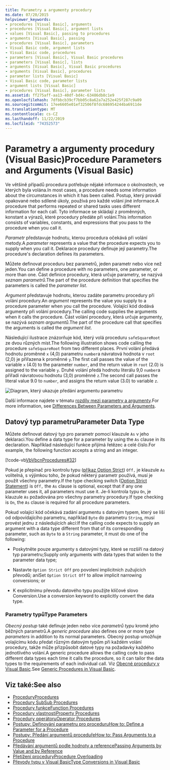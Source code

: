 ```yaml
---
title: Parametry a argumenty procedury
ms.date: 07/20/2015
helpviewer_keywords:
- procedures [Visual Basic], arguments
- procedures [Visual Basic], argument lists
- values [Visual Basic], passing to procedures
- arguments [Visual Basic], passing
- procedures [Visual Basic], parameters
- Visual Basic code, argument lists
- Visual Basic code, procedures
- parameters [Visual Basic], Visual Basic procedures
- parameters [Visual Basic], lists
- arguments [Visual Basic], Visual Basic procedures
- arguments [Visual Basic], procedures
- parameter lists [Visual Basic]
- Visual Basic code, parameter lists
- argument lists [Visual Basic]
- procedures [Visual Basic], parameter lists
ms.assetid: ff275aff-aa13-40df-bd4c-63486db8c1e9
ms.openlocfilehash: 7dfbbcb39cf7bb05c8a62a7a252e425f287c9a09
ms.sourcegitcommit: 17ee6605e01ef32506f8fdc686954244ba6911de
ms.translationtype: MT
ms.contentlocale: cs-CZ
ms.lasthandoff: 11/22/2019
ms.locfileid: "74352573"
---
```

# <a name="procedure-parameters-and-arguments-visual-basic"></a><span data-ttu-id="0f1d2-102">Parametry a argumenty procedury (Visual Basic)</span><span class="sxs-lookup"><span data-stu-id="0f1d2-102">Procedure Parameters and Arguments (Visual Basic)</span></span>
<span data-ttu-id="0f1d2-103">Ve většině případů procedura potřebuje nějaké informace o okolnostech, ve kterých byla volána.</span><span class="sxs-lookup"><span data-stu-id="0f1d2-103">In most cases, a procedure needs some information about the circumstances in which it has been called.</span></span> <span data-ttu-id="0f1d2-104">Postup, který provádí opakované nebo sdílené úkoly, používá pro každé volání jiné informace.</span><span class="sxs-lookup"><span data-stu-id="0f1d2-104">A procedure that performs repeated or shared tasks uses different information for each call.</span></span> <span data-ttu-id="0f1d2-105">Tyto informace se skládají z proměnných, konstant a výrazů, které procedury předáte při volání.</span><span class="sxs-lookup"><span data-stu-id="0f1d2-105">This information consists of variables, constants, and expressions that you pass to the procedure when you call it.</span></span>  
  
 <span data-ttu-id="0f1d2-106">*Parametr* představuje hodnotu, kterou procedura očekává při volání metody.</span><span class="sxs-lookup"><span data-stu-id="0f1d2-106">A *parameter* represents a value that the procedure expects you to supply when you call it.</span></span> <span data-ttu-id="0f1d2-107">Deklarace procedury definuje její parametry.</span><span class="sxs-lookup"><span data-stu-id="0f1d2-107">The procedure's declaration defines its parameters.</span></span>  
  
 <span data-ttu-id="0f1d2-108">Můžete definovat proceduru bez parametrů, jeden parametr nebo více než jeden.</span><span class="sxs-lookup"><span data-stu-id="0f1d2-108">You can define a procedure with no parameters, one parameter, or more than one.</span></span> <span data-ttu-id="0f1d2-109">Část definice procedury, která určuje parametry, se nazývá *seznam parametrů*.</span><span class="sxs-lookup"><span data-stu-id="0f1d2-109">The part of the procedure definition that specifies the parameters is called the *parameter list*.</span></span>  
  
 <span data-ttu-id="0f1d2-110">*Argument* představuje hodnotu, kterou zadáte parametru procedury při volání procedury.</span><span class="sxs-lookup"><span data-stu-id="0f1d2-110">An *argument* represents the value you supply to a procedure parameter when you call the procedure.</span></span> <span data-ttu-id="0f1d2-111">Volající kód dodává argumenty při volání procedury.</span><span class="sxs-lookup"><span data-stu-id="0f1d2-111">The calling code supplies the arguments when it calls the procedure.</span></span> <span data-ttu-id="0f1d2-112">Část volání procedury, která určuje argumenty, se nazývá *seznam argumentů*.</span><span class="sxs-lookup"><span data-stu-id="0f1d2-112">The part of the procedure call that specifies the arguments is called the *argument list*.</span></span>  
  
 <span data-ttu-id="0f1d2-113">Následující ilustrace znázorňuje kód, který volá proceduru `safeSquareRoot` ze dvou různých míst.</span><span class="sxs-lookup"><span data-stu-id="0f1d2-113">The following illustration shows code calling the procedure `safeSquareRoot` from two different places.</span></span> <span data-ttu-id="0f1d2-114">První volání předává hodnotu proměnné `x` (4,0) parametru `number`a návratová hodnota v `root` (2,0) je přiřazena k proměnné `y`.</span><span class="sxs-lookup"><span data-stu-id="0f1d2-114">The first call passes the value of the variable `x` (4.0) to the parameter `number`, and the return value in `root` (2.0) is assigned to the variable `y`.</span></span> <span data-ttu-id="0f1d2-115">Druhé volání předá hodnotu literálu 9,0 `number`a přiřadí návratovou hodnotu (3,0) proměnné `z`.</span><span class="sxs-lookup"><span data-stu-id="0f1d2-115">The second call passes the literal value 9.0 to `number`, and assigns the return value (3.0) to variable `z`.</span></span>  
  
 ![Diagram, který ukazuje předání argumentu parametru](./media/procedure-parameters-and-arguments/pass-argument-parameter.gif)  
  
 <span data-ttu-id="0f1d2-117">Další informace najdete v tématu [rozdíly mezi parametry a argumenty](./differences-between-parameters-and-arguments.md).</span><span class="sxs-lookup"><span data-stu-id="0f1d2-117">For more information, see [Differences Between Parameters and Arguments](./differences-between-parameters-and-arguments.md).</span></span>  
  
## <a name="parameter-data-type"></a><span data-ttu-id="0f1d2-118">Datový typ parametru</span><span class="sxs-lookup"><span data-stu-id="0f1d2-118">Parameter Data Type</span></span>  
 <span data-ttu-id="0f1d2-119">Můžete definovat datový typ pro parametr pomocí klauzule `As` v jeho deklaraci.</span><span class="sxs-lookup"><span data-stu-id="0f1d2-119">You define a data type for a parameter by using the `As` clause in its declaration.</span></span> <span data-ttu-id="0f1d2-120">Například následující funkce přijímá řetězec a celé číslo.</span><span class="sxs-lookup"><span data-stu-id="0f1d2-120">For example, the following function accepts a string and an integer.</span></span>  
  
 [!code-vb[VbVbcnProcedures#32](~/samples/snippets/visualbasic/VS_Snippets_VBCSharp/VbVbcnProcedures/VB/Class1.vb#32)]  
  
 <span data-ttu-id="0f1d2-121">Pokud je přepínač pro kontrolu typu ([příkaz Option Strict](../../../../visual-basic/language-reference/statements/option-strict-statement.md)) `Off,` je klauzule `As` volitelná, s výjimkou toho, že pokud některý parametr používá, musí je použít všechny parametry.</span><span class="sxs-lookup"><span data-stu-id="0f1d2-121">If the type checking switch ([Option Strict Statement](../../../../visual-basic/language-reference/statements/option-strict-statement.md)) is `Off,` the `As` clause is optional, except that if any one parameter uses it, all parameters must use it.</span></span> <span data-ttu-id="0f1d2-122">Je-li kontrola typu `On`, je klauzule `As` požadována pro všechny parametry procedury.</span><span class="sxs-lookup"><span data-stu-id="0f1d2-122">If type checking is `On`, the `As` clause is required for all procedure parameters.</span></span>  
  
 <span data-ttu-id="0f1d2-123">Pokud volající kód očekává zadání argumentu s datovým typem, který se liší od odpovídajícího parametru, například `Byte` do parametru `String`, musí provést jednu z následujících akcí:</span><span class="sxs-lookup"><span data-stu-id="0f1d2-123">If the calling code expects to supply an argument with a data type different from that of its corresponding parameter, such as `Byte` to a `String` parameter, it must do one of the following:</span></span>  
  
- <span data-ttu-id="0f1d2-124">Poskytněte pouze argumenty s datovými typy, které se rozšíří na datový typ parametru;</span><span class="sxs-lookup"><span data-stu-id="0f1d2-124">Supply only arguments with data types that widen to the parameter data type;</span></span>  
  
- <span data-ttu-id="0f1d2-125">Nastavte `Option Strict Off` pro povolení implicitních zužujících převodů; ani</span><span class="sxs-lookup"><span data-stu-id="0f1d2-125">Set `Option Strict Off` to allow implicit narrowing conversions; or</span></span>  
  
- <span data-ttu-id="0f1d2-126">K explicitnímu převodu datového typu použijte klíčové slovo Conversion.</span><span class="sxs-lookup"><span data-stu-id="0f1d2-126">Use a conversion keyword to explicitly convert the data type.</span></span>  
  
### <a name="type-parameters"></a><span data-ttu-id="0f1d2-127">Parametry typů</span><span class="sxs-lookup"><span data-stu-id="0f1d2-127">Type Parameters</span></span>  
 <span data-ttu-id="0f1d2-128">*Obecný postup* také definuje jeden nebo více *parametrů typu* kromě jeho běžných parametrů.</span><span class="sxs-lookup"><span data-stu-id="0f1d2-128">A *generic procedure* also defines one or more *type parameters* in addition to its normal parameters.</span></span> <span data-ttu-id="0f1d2-129">Obecný postup umožňuje volajícímu kódu předat různým datovým typům při každém volání procedury, takže může přizpůsobit datové typy na požadavky každého jednotlivého volání.</span><span class="sxs-lookup"><span data-stu-id="0f1d2-129">A generic procedure allows the calling code to pass different data types each time it calls the procedure, so it can tailor the data types to the requirements of each individual call.</span></span> <span data-ttu-id="0f1d2-130">Viz [Obecné procedury v Visual Basic](../../../../visual-basic/programming-guide/language-features/data-types/generic-procedures.md).</span><span class="sxs-lookup"><span data-stu-id="0f1d2-130">See [Generic Procedures in Visual Basic](../../../../visual-basic/programming-guide/language-features/data-types/generic-procedures.md).</span></span>  
  
## <a name="see-also"></a><span data-ttu-id="0f1d2-131">Viz také:</span><span class="sxs-lookup"><span data-stu-id="0f1d2-131">See also</span></span>

- [<span data-ttu-id="0f1d2-132">Procedury</span><span class="sxs-lookup"><span data-stu-id="0f1d2-132">Procedures</span></span>](./index.md)
- [<span data-ttu-id="0f1d2-133">Procedury Sub</span><span class="sxs-lookup"><span data-stu-id="0f1d2-133">Sub Procedures</span></span>](./sub-procedures.md)
- [<span data-ttu-id="0f1d2-134">Procedury funkce</span><span class="sxs-lookup"><span data-stu-id="0f1d2-134">Function Procedures</span></span>](./function-procedures.md)
- [<span data-ttu-id="0f1d2-135">Procedury vlastnosti</span><span class="sxs-lookup"><span data-stu-id="0f1d2-135">Property Procedures</span></span>](./property-procedures.md)
- [<span data-ttu-id="0f1d2-136">Procedury operátoru</span><span class="sxs-lookup"><span data-stu-id="0f1d2-136">Operator Procedures</span></span>](./operator-procedures.md)
- [<span data-ttu-id="0f1d2-137">Postupy: Definování parametru pro proceduru</span><span class="sxs-lookup"><span data-stu-id="0f1d2-137">How to: Define a Parameter for a Procedure</span></span>](./how-to-define-a-parameter-for-a-procedure.md)
- [<span data-ttu-id="0f1d2-138">Postupy: Předání argumentů proceduře</span><span class="sxs-lookup"><span data-stu-id="0f1d2-138">How to: Pass Arguments to a Procedure</span></span>](./how-to-pass-arguments-to-a-procedure.md)
- [<span data-ttu-id="0f1d2-139">Předávání argumentů podle hodnoty a reference</span><span class="sxs-lookup"><span data-stu-id="0f1d2-139">Passing Arguments by Value and by Reference</span></span>](./passing-arguments-by-value-and-by-reference.md)
- [<span data-ttu-id="0f1d2-140">Přetížení procedury</span><span class="sxs-lookup"><span data-stu-id="0f1d2-140">Procedure Overloading</span></span>](./procedure-overloading.md)
- [<span data-ttu-id="0f1d2-141">Převody typu v Visual Basic</span><span class="sxs-lookup"><span data-stu-id="0f1d2-141">Type Conversions in Visual Basic</span></span>](../../../../visual-basic/programming-guide/language-features/data-types/type-conversions.md)
